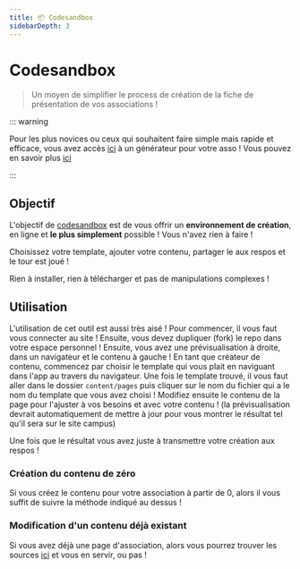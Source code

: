 ```yaml
---
title: 📦 Codesandbox
sidebarDepth: 3
---
```


# Codesandbox

> Un moyen de simplifier le process de création de la fiche de présentation de
> vos associations !

::: warning

Pour les plus novices ou ceux qui souhaitent faire simple mais rapide et
efficace, vous avez accès
[ici](https://campus-insa-cvl.github.io/campus-website-templates/) à un
générateur pour votre asso ! Vous pouvez en savoir plus
[ici](templates-associations.html)

:::

## Objectif

L'objectif de
[codesandbox](https://codesandbox.io/s/github/Campus-INSA-CVL/campus-website-template/tree/master/)
est de vous offrir un **environnement de création**, en ligne et **le plus
simplement** possible ! Vous n'avez rien à faire !

Choisissez votre template, ajouter votre contenu, partager le aux respos et le
tour est joué !

Rien à installer, rien à télécharger et pas de manipulations complexes !

## Utilisation

L'utilisation de cet outil est aussi très aisé ! Pour commencer, il vous faut
vous connecter au site ! Ensuite, vous devez dupliquer (fork) le repo dans votre
espace personnel ! Ensuite, vous avez une prévisualisation à droite, dans un
navigateur et le contenu à gauche ! En tant que créateur de contenu, commencez
par choisir le template qui vous plait en naviguant dans l'app au travers du
navigateur. Une fois le template trouvé, il vous faut aller dans le dossier
`content/pages` puis cliquer sur le nom du fichier qui a le nom du template que
vous avez choisi ! Modifiez ensuite le contenu de la page pour l'ajuster à vos
besoins et avec votre contenu ! (la prévisualisation devrait automatiquement de
mettre à jour pour vous montrer le résultat tel qu'il sera sur le site campus)

Une fois que le résultat vous avez juste à transmettre votre création aux respos
!

### Création du contenu de zéro

Si vous créez le contenu pour votre association à partir de 0, alors il vous
suffit de suivre la méthode indiqué au dessus !

### Modification d'un contenu déjà existant

Si vous avez déjà une page d'association, alors vous pourrez trouver les sources
[ici](https://github.com/Campus-INSA-CVL/campus-website/tree/master/content) et
vous en servir, ou pas !
